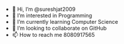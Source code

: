 - 👋 Hi, I’m @sureshjat2009
- 👀 I’m interested in Programming
- 🌱 I’m currently learning Computer Science
- 💞️ I’m looking to collaborate on GitHub
- 📫 How to reach me 8080917565

<!---
sureshjat2009/sureshjat2009 is a ✨ special ✨ repository because its `README.md` (this file) appears on your GitHub profile.
You can click the Preview link to take a look at your changes.
--->
